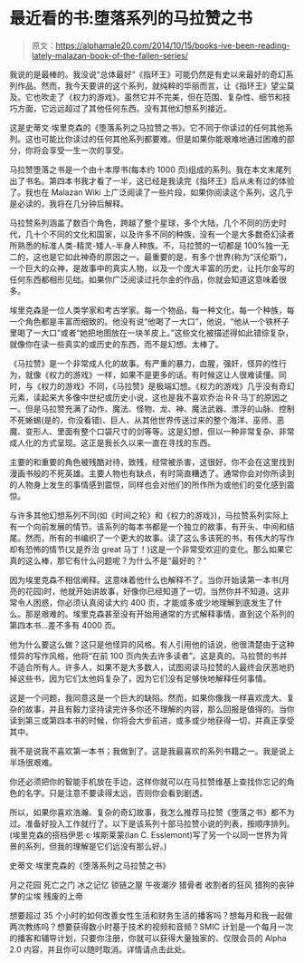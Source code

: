 # 最近看的书:堕落系列的马拉赞之书

> 原文：<https://alphamale20.com/2014/10/15/books-ive-been-reading-lately-malazan-book-of-the-fallen-series/>

我说的是最棒的。我没说“总体最好”《指环王》可能仍然是有史以来最好的奇幻系列作品。然而，我今天要讲的这个系列，就纯粹的华丽而言，让《指环王》望尘莫及。它也吹走了《权力的游戏》。虽然它并不完美，但在范围、复杂性、细节和技巧方面，它远远超过了其他任何东西。没有其他幻想系列接近。

这是史蒂文·埃里克森的《堕落系列之马拉赞之书》。它不同于你读过的任何其他系列。这也可能比你读过的任何其他系列都要难。但是如果你能艰难地通过困难的部分，你将会享受一生一次的享受。

马拉赞堕落之书是一个由十本厚书(每本约 1000 页)组成的系列。我在本文末尾列出了书名。第四本书我才看了一半，这已经是我读完《指环王》后从未有过的体验了。我也在 Malazan Wiki 上广泛阅读了一些片段，如果你阅读这个系列，这几乎是必读的，我将在几分钟后解释。

马拉赞系列涵盖了数百个角色，跨越了整个星球，多个大陆，几个不同的历史时代，几十个不同的文化和国家，以及许多不同的种族，没有一个是大多数奇幻读者所熟悉的标准人类-精灵-矮人-半身人种族。不，马拉赞的一切都是 100%独一无二的，这也是它如此神奇的原因之一。最重要的是，有多个世界(称为“沃伦斯”)，一个巨大的众神，是故事中的真实人物，以及一个庞大丰富的历史，让托尔金写的任何东西都相形见绌。如果你广泛阅读过托尔金的作品，你就会知道这意味着很多。

埃里克森是一位人类学家和考古学家。每一个物品，每一种文化，每一个种族，每一个角色都是丰富而细致的。他没有说“他喝了一大口”，他说，“他从一个铁杯子里喝了一大口”或者“她把地图放在一块羊皮上。”这些文化被描述得如此错综复杂，就像你在读一些真实的或历史的东西，而不是幻想。太棒了。

《马拉赞》是一个非常成人化的故事。有严重的暴力，血腥，强奸，怪异的性行为，就像《权力的游戏》一样，如果不是更多的话。有时候这让人很难读懂。同时，与《权力的游戏》不同，《马拉赞》是极端幻想。《权力的游戏》几乎没有奇幻元素，读起来大多像中世纪或历史小说，这也是我不喜欢乔治·R·R·马丁的原因之一。但是马拉赞充满了动作、魔法、怪物、龙、神、魔法武器、漂浮的山脉、控制不死蜥蜴(是的，你没看错)、巨人、从其他世界传送过来的整个海洋、巫师、恶魔、变形人、里面有整个口袋尺寸的剑等等。这是幻想，但以一种非常复杂、非常成人化的方式呈现。这正是我长久以来一直在寻找的东西。

主要的和重要的角色被残酷对待，致残，经常被杀害，这很好。你不会在这里找到漫画书般的不死英雄。主要人物也有缺点，有时简直糟透了。通常你会对你所读到的人物身上发生的事情感到震惊，同样也会对他们的所作所为或他们的变化感到震惊。

与许多其他幻想系列不同(如《时间之轮》和《权力的游戏》)，马拉赞系列实际上有一个向前发展的情节。该系列的每本书都是一个独立的故事，有开头、中间和结尾。然而，所有的书编织了一个更大的故事。读了这么多该死的书，有伟大的写作却有恐怖的情节(又是乔治 great 马丁！)这是一个非常受欢迎的变化。那么如果它真的这么棒，那它有什么问题呢？为什么不是“最好的？”

因为埃里克森不相信阐释。这意味着他什么也解释不了。当你开始读第一本书(月亮的花园)时，他就开始讲故事，好像你已经知道了一切，当然你并不知道。这非常令人困惑，你必须认真阅读大约 400 页，才能或多或少地理解到底发生了什么。那是艰难的。埃里克森甚至没有开始用通常的方式解释事情，直到这个系列的第四本书...差不多有 4000 页。

他为什么要这么做？这只是他怪异的风格。有人引用他的话说，他很清楚由于这种怪异的写作风格，他将“在前 100 页内失去许多读者”。这是真的。马拉赞的书并不适合所有人。许多人，如果不是大多数人，试图阅读马拉赞的人最终会厌恶地扔掉这些书，因为它们太他妈复杂了，因为它们没有足够快地解释任何事情。

这是一个问题，我同意这是一个巨大的缺陷。然而，如果你像我一样喜欢庞大、复杂的故事，并且有毅力坚持读完许多你还不理解的内容，那么回报是值得的。当你读到第三或第四本书的时候，你将会大步前进，或多或少地获得一切，并真正享受其中。

我不是说我不喜欢第一本书；我做到了。这是我最喜欢的系列书籍之一。我是说上半场很艰难。

你还必须把你的智能手机放在手边，这样你就可以在马拉赞维基上查找你忘记的角色的名字。只是注意不要读得太远，否则你会看到剧透。

所以，如果你喜欢浩瀚、复杂的奇幻故事，我怎么推荐马拉赞《堕落之书》都不为过。准备好投入工作就行了。以下是该系列十部马拉赞小说的列表，按顺序排列。(埃里克森的搭档伊恩·c·埃斯莱蒙(Ian C. Esslemont)写了另一个以同一世界为背景的系列，但我的理解是它们远没有那么好。)

史蒂文·埃里克森的《堕落系列之马拉赞之书》

月之花园
死亡之门
冰之记忆
锁链之屋
午夜潮汐
猎骨者
收割者的狂风
猎狗的丧钟
梦的尘埃
残废的上帝

想要超过 35 个小时的如何改善女性生活和财务生活的播客吗？想每月和我一起做两次教练吗？想要获得数小时基于技术的视频和音频？SMIC 计划是一个每月一次的播客和辅导计划，只要你注册，你就可以获得大量独家的、仅限会员的 Alpha 2.0 内容，并且你可以随时取消。详情请点击此处。